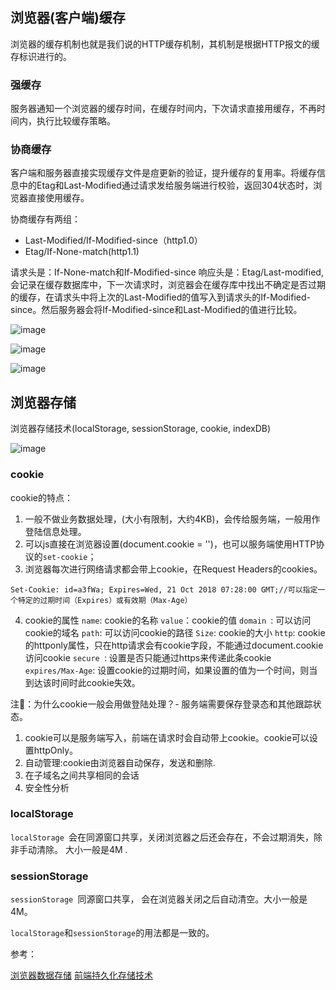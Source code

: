 ## 浏览器(客户端)缓存

浏览器的缓存机制也就是我们说的HTTP缓存机制，其机制是根据HTTP报文的缓存标识进行的。

### 强缓存

服务器通知一个浏览器的缓存时间，在缓存时间内，下次请求直接用缓存，不再时间内，执行比较缓存策略。

### 协商缓存

客户端和服务器直接实现缓存文件是痘更新的验证，提升缓存的复用率。将缓存信息中的Etag和Last-Modified通过请求发给服务端进行校验，返回304状态时，浏览器直接使用缓存。

协商缓存有两组：
- Last-Modified/If-Modified-since（http1.0）
- Etag/If-None-match(http1.1)

请求头是：If-None-match和If-Modified-since
响应头是：Etag/Last-modified,会记录在缓存数据库中，下一次请求时，浏览器会在缓存库中找出不确定是否过期的缓存，在请求头中将上次的Last-Modified的值写入到请求头的If-Modified-since。然后服务器会将If-Modified-since和Last-Modified的值进行比较。

![image](https://user-images.githubusercontent.com/25894364/90411429-5a442b80-e0de-11ea-9213-a0404a26a3be.png)

![image](https://user-images.githubusercontent.com/25894364/90412544-d4c17b00-e0df-11ea-9bc1-341ec525a66c.png)

![image](https://user-images.githubusercontent.com/25894364/93905639-c47b6c00-fd2d-11ea-9f66-b9ded270974b.png)


## 浏览器存储

浏览器存储技术(localStorage, sessionStorage, cookie, indexDB)

![image](https://user-images.githubusercontent.com/25894364/90414752-c45ecf80-e0e2-11ea-8af1-44060b1c32da.png)

### cookie

cookie的特点：

1. 一般不做业务数据处理，(大小有限制，大约4KB)，会传给服务端，一般用作登陆信息处理。
2. 可以js直接在浏览器设置(document.cookie = '')，也可以服务端使用HTTP协议的`set-cookie`；
3. 浏览器每次进行网络请求都会带上cookie，在Request Headers的cookies。
```
Set-Cookie: id=a3fWa; Expires=Wed, 21 Oct 2018 07:28:00 GMT;//可以指定一个特定的过期时间（Expires）或有效期（Max-Age）
```
4. cookie的属性
  `name`: cookie的名称
  `value`：cookie的值
  `domain `: 可以访问cookie的域名
  `path`: 可以访问cookie的路径
  `Size`: cookie的大小
  `http`: cookie的httponly属性，只在http请求会有cookie字段，不能通过document.cookie访问cookie
  `secure `: 设置是否只能通过https来传递此条cookie
  `expires/Max-Age`: 设置cookie的过期时间，如果设置的值为一个时间，则当到达该时间时此cookie失效。

注🐷：为什么cookie一般会用做登陆处理？- 服务端需要保存登录态和其他跟踪状态。

1. cookie可以是服务端写入，前端在请求时会自动带上cookie。cookie可以设置httpOnly。
2. 自动管理:cookie由浏览器自动保存，发送和删除.
3. 在子域名之间共享相同的会话
4. 安全性分析

### localStorage

`localStorage `会在同源窗口共享，关闭浏览器之后还会存在，不会过期消失，除非手动清除。 大小一般是4M .

### sessionStorage

`sessionStorage `同源窗口共享， 会在浏览器关闭之后自动清空。大小一般是4M。

`localStorage`和`sessionStorage`的用法都是一致的。


参考：

[浏览器数据存储](https://juejin.im/post/6844904193694646280)
[前端持久化存储技术](https://zhuanlan.zhihu.com/p/146050407)